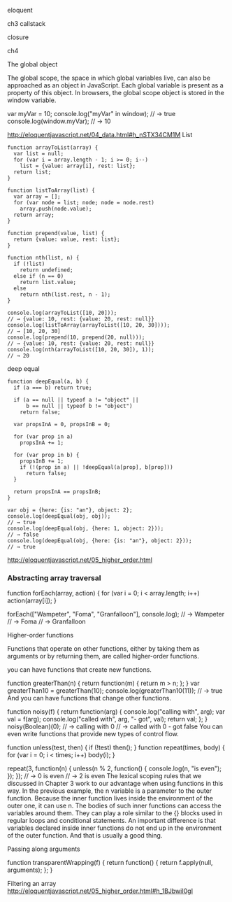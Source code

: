 eloquent

ch3
callstack

closure

ch4

The global object

The global scope, the space in which global variables live, can also be approached as an object in JavaScript. Each global variable is present as a property of this object. In browsers, the global scope object is stored in the window variable.

var myVar = 10;
console.log("myVar" in window);
// → true
console.log(window.myVar);
// → 10


http://eloquentjavascript.net/04_data.html#h_nSTX34CM1M
List

```
function arrayToList(array) {
  var list = null;
  for (var i = array.length - 1; i >= 0; i--)
    list = {value: array[i], rest: list};
  return list;
}

function listToArray(list) {
  var array = [];
  for (var node = list; node; node = node.rest)
    array.push(node.value);
  return array;
}

function prepend(value, list) {
  return {value: value, rest: list};
}

function nth(list, n) {
  if (!list)
    return undefined;
  else if (n == 0)
    return list.value;
  else
    return nth(list.rest, n - 1);
}

console.log(arrayToList([10, 20]));
// → {value: 10, rest: {value: 20, rest: null}}
console.log(listToArray(arrayToList([10, 20, 30])));
// → [10, 20, 30]
console.log(prepend(10, prepend(20, null)));
// → {value: 10, rest: {value: 20, rest: null}}
console.log(nth(arrayToList([10, 20, 30]), 1));
// → 20
```

deep equal

```
function deepEqual(a, b) {
  if (a === b) return true;
  
  if (a == null || typeof a != "object" ||
      b == null || typeof b != "object")
    return false;
  
  var propsInA = 0, propsInB = 0;

  for (var prop in a)
    propsInA += 1;

  for (var prop in b) {
    propsInB += 1;
    if (!(prop in a) || !deepEqual(a[prop], b[prop]))
      return false;
  }

  return propsInA == propsInB;
}

var obj = {here: {is: "an"}, object: 2};
console.log(deepEqual(obj, obj));
// → true
console.log(deepEqual(obj, {here: 1, object: 2}));
// → false
console.log(deepEqual(obj, {here: {is: "an"}, object: 2}));
// → true
```

http://eloquentjavascript.net/05_higher_order.html


### Abstracting array traversal

function forEach(array, action) {
  for (var i = 0; i < array.length; i++)
    action(array[i]);
}

forEach(["Wampeter", "Foma", "Granfalloon"], console.log);
// → Wampeter
// → Foma
// → Granfalloon


Higher-order functions

Functions that operate on other functions, either by taking them as arguments or by returning them, are called higher-order functions. 


you can have functions that create new functions.

function greaterThan(n) {
  return function(m) { return m > n; };
}
var greaterThan10 = greaterThan(10);
console.log(greaterThan10(11));
// → true
And you can have functions that change other functions.

function noisy(f) {
  return function(arg) {
    console.log("calling with", arg);
    var val = f(arg);
    console.log("called with", arg, "- got", val);
    return val;
  };
}
noisy(Boolean)(0);
// → calling with 0
// → called with 0 - got false
You can even write functions that provide new types of control flow.

function unless(test, then) {
  if (!test) then();
}
function repeat(times, body) {
  for (var i = 0; i < times; i++) body(i);
}

repeat(3, function(n) {
  unless(n % 2, function() {
    console.log(n, "is even");
  });
});
// → 0 is even
// → 2 is even
The lexical scoping rules that we discussed in Chapter 3 work to our advantage when using functions in this way. In the previous example, the n variable is a parameter to the outer function. Because the inner function lives inside the environment of the outer one, it can use n. The bodies of such inner functions can access the variables around them. They can play a role similar to the {} blocks used in regular loops and conditional statements. An important difference is that variables declared inside inner functions do not end up in the environment of the outer function. And that is usually a good thing.




Passing along arguments

function transparentWrapping(f) {
  return function() {
    return f.apply(null, arguments);
  };
}



Filtering an array
http://eloquentjavascript.net/05_higher_order.html#h_1BJbwiI0gI







































































